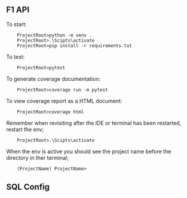 ## F1 API 

To start:
```
    ProjectRoot>python -m venv .
    ProjectRoot>.\Scipts\activate
    ProjectRoot>pip install -r requirements.txt
```

To test:
```
    ProjectRoot>pytest
```

To generate coverage documentation:
```
    ProjectRoot>coverage run -m pytest
```

To view coverage report as a HTML document:
```
    ProjectRoot>coverage html
```

Remember when revisiting after the IDE or terminal has been restarted, restart the env;
```
    ProjectRoot>.\Scipts\activate
```
When the env is active you should see the project name before the directory in ther terminal;
```
    (ProjectName) ProjectName>
```

## SQL Config 


